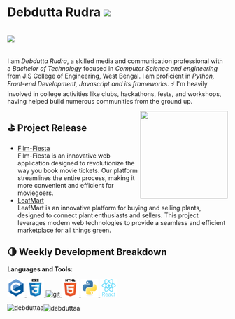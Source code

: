 <h1>Debdutta Rudra</a> <img
src="https://github.com/blackcater/blackcater/raw/main/images/Hi.gif" height="32" /></h1>

<br />

<a href="mailto:rudradebdutta20@gmail.com">
  <img src="https://github.com/blackcater/blackcater/raw/main/images/social-gmail.svg" height="40" align-items="center" />
</a>

<br />
<br />

I am *Debdutta Rudra*, a skilled media and communication professional with a _Bachelor of Technology_ focused in _Computer Science and engineering_ from JIS College of Engineering, West Bengal. I am proficient in *Python, Front-end Development, Javascript and its frameworks*. ⚡ I'm heavily involved in college activities like clubs, hackathons, fests, and workshops, having helped build numerous communities from the ground up.

<a href="#"><img align="right" src="https://github.com/blackcater/blackcater/raw/main/images/banner.gif" width="200 " height="200" /></a>

## ⛳️ Project Release

- <a href='https://github.com/Debduttaa/Flim-Fiesta' target='_blank'>Film-Fiesta</a>
  <br/> Film-Fiesta is an innovative web application designed to revolutionize the way you book movie tickets. Our platform streamlines the entire process, making it more convenient and efficient for moviegoers.
- <a href='https://github.com/Debduttaa/LeafMart' target='_blank'>LeafMart</a>
  <br/> LeafMart is an innovative platform for buying and selling plants, designed to connect plant enthusiasts and sellers. This project leverages modern web technologies to provide a seamless and efficient marketplace for all things green.


## 🌗 Weekly Development Breakdown


<!-- wakatime_plugin_end -->

**Languages and Tools:**

<p align="left"> <a href="https://www.cprogramming.com/" target="_blank" rel="noreferrer"> <img src="https://raw.githubusercontent.com/devicons/devicon/master/icons/c/c-original.svg" alt="c" width="40" height="40"/> </a> <a href="https://www.w3schools.com/css/" target="_blank" rel="noreferrer"> <img src="https://raw.githubusercontent.com/devicons/devicon/master/icons/css3/css3-original-wordmark.svg" alt="css3" width="40" height="40"/> </a> <a href="https://git-scm.com/" target="_blank" rel="noreferrer"> <img src="https://www.vectorlogo.zone/logos/git-scm/git-scm-icon.svg" alt="git" width="40" height="40"/> </a> <a href="https://www.w3.org/html/" target="_blank" rel="noreferrer"> <img src="https://raw.githubusercontent.com/devicons/devicon/master/icons/html5/html5-original-wordmark.svg" alt="html5" width="40" height="40"/> </a> <a href="https://www.python.org" target="_blank" rel="noreferrer"> <img src="https://raw.githubusercontent.com/devicons/devicon/master/icons/python/python-original.svg" alt="python" width="40" height="40"/> </a> <a href="https://reactjs.org/" target="_blank" rel="noreferrer"> <img src="https://raw.githubusercontent.com/devicons/devicon/master/icons/react/react-original-wordmark.svg" alt="react" width="40" height="40"/> </a> 
</p>

<p><img align="left" src="https://github-readme-stats.vercel.app/api/top-langs?username=debduttaa&show_icons=true&locale=en&layout=compact" alt="debduttaa" /></p>

<p><img align="center" src="https://github-readme-streak-stats.herokuapp.com/?user=debduttaa&" alt="debduttaa" /></p>


